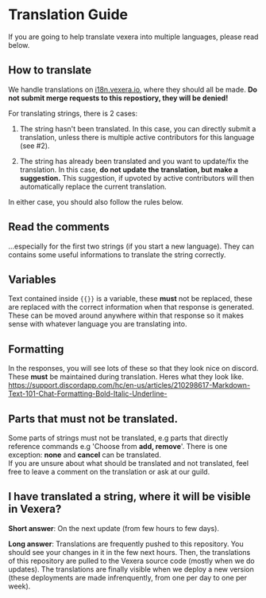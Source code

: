 # Translation Guide
If you are going to help translate vexera into multiple languages, please read below.

## How to translate
We handle translations on [i18n.vexera.io](https://i18n.vexera.io/projects/vexera-v4/bot/), where they should all be made. **Do not submit merge requests to this repostiory, they will be denied!**

For translating strings, there is 2 cases:
 1. The string hasn't been translated. In this case, you can directly submit a translation, unless there is multiple active contributors for this language (see #2).
 
 2. The string has already been translated and you want to update/fix the translation. In this case, **do not update the translation, but make a suggestion.** This suggestion, if upvoted by active contributors will then automatically replace the current translation.
 
In either case, you should also follow the rules below.

## Read the comments
...especially for the first two strings (if you start a new language).
They can contains some useful informations to translate the string correctly.
 
## Variables
Text contained inside `{{}}` is a variable, these **must** not be replaced, these are replaced with the correct information when that response is generated. These can be moved around anywhere within that response so it makes sense with whatever language you are translating into.

## Formatting
In the responses, you will see lots of these so that they look nice on discord. These **must** be maintained during translation. Heres what they look like. https://support.discordapp.com/hc/en-us/articles/210298617-Markdown-Text-101-Chat-Formatting-Bold-Italic-Underline-


## Parts that must not be translated.
Some parts of strings must not be translated, e.g parts that directly reference commands e.g 'Choose from **add, remove**'.
There is one exception: **none** and **cancel** can be translated.  
If you are unsure about what should be translated and not translated, feel free to leave a comment on the translation or ask at our guild.

## I have translated a string, where it will be visible in Vexera?
**Short answer**: On the next update (from few hours to few days).

**Long answer**: Translations are frequently pushed to this repository. You should see your changes in it in the few next hours. Then, the translations of this repository are pulled to the Vexera source code (mostly when we do updates). The translations are finally visible when we deploy a new version (these deployments are made infrenquently, from one per day to one per week).
